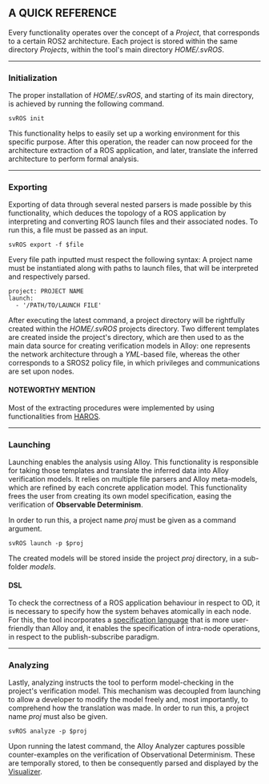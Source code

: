 ## A QUICK REFERENCE

Every functionality operates over the concept of a *Project*, that corresponds to a certain ROS2 architecture. Each project is stored within the same directory *Projects*, within the tool's main directory *HOME/.svROS*.

---
### Initialization

The proper installation of *HOME/.svROS*, and starting of its main directory, is achieved by running the following command. 
```
svROS init
```
This functionality helps to easily set up a working environment for this specific purpose. After this operation, the reader can now proceed for the architecture extraction of a ROS application, and later, translate the inferred architecture to perform formal analysis.

---
### Exporting

Exporting of data through several nested parsers is made possible by this functionality, which deduces the topology of a ROS application by interpreting and converting ROS launch files and their associated nodes. To run this, a file must be passed as an input.
```
svROS export -f $file
```
Every file path inputted must respect the following syntax: A project name must be instantiated along with paths to launch files, that will be interpreted and respectively parsed.

```
project: PROJECT NAME
launch:
  - '/PATH/TO/LAUNCH FILE'
```

After executing the latest command, a project directory will be rightfully created within the *HOME/.svROS* projects directory. Two different templates are created inside the project's directory, which are then used to as the main data source for creating verification models in Alloy: one represents the network architecture through a *YML*-based file, whereas the other corresponds to a SROS2 policy file, in which privileges and communications are set upon nodes.

#### NOTEWORTHY MENTION
Most of the extracting procedures were implemented by using functionalities from [HAROS](https://github.com/git-afsantos/haros).

---
### Launching

Launching enables the analysis using Alloy. This functionality is responsible for taking those templates and translate the inferred data into Alloy verification models. It relies on multiple file parsers and Alloy meta-models, which are refined by each concrete application model. This functionality frees the user from creating its own model specification, easing the verification of **Observable Determinism**.

In order to run this, a project name *proj* must be given as a command argument.
```
svROS launch -p $proj
```
The created models will be stored inside the project *proj* directory, in a sub-folder *models*.

#### DSL
To check the correctness of a ROS application behaviour in respect to OD, it is necessary to specify how the system behaves atomically in each node. For this, the tool incorporates a [specification language](./language/) that is more user-friendly than Alloy and, it enables the specification of intra-node operations, in respect to the publish-subscribe paradigm.

---
### Analyzing

Lastly, analyzing instructs the tool to perform model-checking in the project's verification model. This mechanism was decoupled from launching to allow a developer to modify the model freely and, most importantly, to comprehend how the translation was made. In order to run this, a project name *proj* must also be given.
```
svROS analyze -p $proj
```
Upon running the latest command, the Alloy Analyzer captures possible counter-examples on the verification of Observational Determinism. These are temporally stored, to then be consequently parsed and displayed by the [Visualizer](./visualizer/).